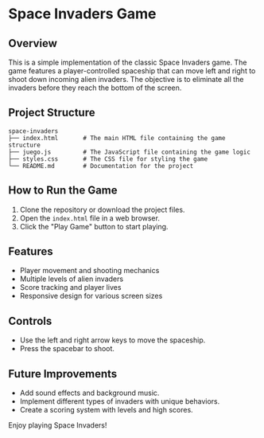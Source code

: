 # Space Invaders Game

## Overview
This is a simple implementation of the classic Space Invaders game. The game features a player-controlled spaceship that can move left and right to shoot down incoming alien invaders. The objective is to eliminate all the invaders before they reach the bottom of the screen.

## Project Structure
```
space-invaders
├── index.html       # The main HTML file containing the game structure
├── juego.js         # The JavaScript file containing the game logic
├── styles.css       # The CSS file for styling the game
└── README.md        # Documentation for the project
```

## How to Run the Game
1. Clone the repository or download the project files.
2. Open the `index.html` file in a web browser.
3. Click the "Play Game" button to start playing.

## Features
- Player movement and shooting mechanics
- Multiple levels of alien invaders
- Score tracking and player lives
- Responsive design for various screen sizes

## Controls
- Use the left and right arrow keys to move the spaceship.
- Press the spacebar to shoot.

## Future Improvements
- Add sound effects and background music.
- Implement different types of invaders with unique behaviors.
- Create a scoring system with levels and high scores.

Enjoy playing Space Invaders!